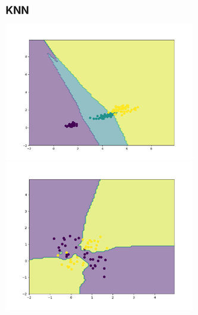 # KNN #
![](https://raw.githubusercontent.com/okiochan/KNN/master/knn_k=3.png)
![](https://raw.githubusercontent.com/okiochan/KNN/master/knn_data_k=3.png)
